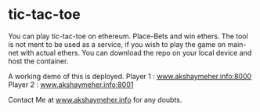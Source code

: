 # tic-tac-toe

You can play tic-tac-toe on ethereum. Place-Bets and win ethers.
The tool is not ment to be used as a service, if you wish to play the game on main-net with actual ethers. You can download the repo on your local device and host the container.


A working demo of this is deployed.
Player 1 : www.akshaymeher.info:8000
Player 2 : www.akshaymeher.info:8001

Contact Me at www.akshaymeher.info for any doubts. 
